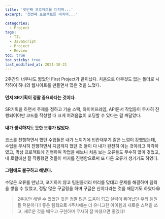 ```yaml
---
title: '첫번째 프로젝트를 마치며...'
excerpt: '첫번째 프로젝트를 마치며...'

categories:
  - Project
tags:
  - TIL
  - JavaScript
  - Project
  - Review
toc: true
toc_sticky: true
last_modified_at: 2021-10-21
---
```


2주간의 너무나도 짧았던 First Project가 끝이났다.
처음으로 아무것도 없는 폴더로 시작하여 하나의 웹사이트를 만들면서 많은 것을 느꼈다.

#### 먼저 SR기획이 정말 중요하다는 것이다.

SR기획을 하면서 주제를 정하고 기술 스택, 와이어프레임, API문서 작업등이 무사히 진행되어야만 코드를 작성할 때 크게 어려움없이 코딩할 수 있다는 걸 깨달았다.

#### 내가 생각하지도 못한 오류가 많았다.

코스를 진행하면서 했던 수업들은 내가 느끼기에 빈칸채우기 같은 느낌이 강했었는데, 수업을 무사히 진행하면서 지금까지 했던 것 들이 다 내가 완전히 아는 것이라고 착각하였고, 막상 프로젝트에 진행하여 작업을 해보니 처음 보는 오류들도 무수히 많이 겪었고, 내 로컬에선 잘 작동했던 것들이 머지를 진행함으로써 또 다른 오류가 생기기도 하였다.

#### 그럼에도 불구하고 해냈다.

수많은 오류를 만났고, 포기하지 않고 팀원들끼리 머리를 맞대고 문제를 해결하며 팀웍을 쌓을 수 있었고, 정말 많은 구글링을 하며 구글은 신이다라는 것을 깨닫기도 하였다😃

> 2주동안 해낼 수 있었던 것은 정말 많은 도움이 되고 실력이 뛰어났던 우리 팀원들 덕분이다!!
> 좋은 팀웍으로 4주차에는 더 유니크한 아이템과 새로운 스택을 쓰고, 새로운 것을 배우고 구현하며 무사히 잘 마쳤으면 좋겠다!
